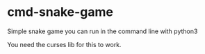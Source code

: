 # cmd-snake-game
Simple snake game you can run in the command line with python3

You need the curses lib for this to work.
